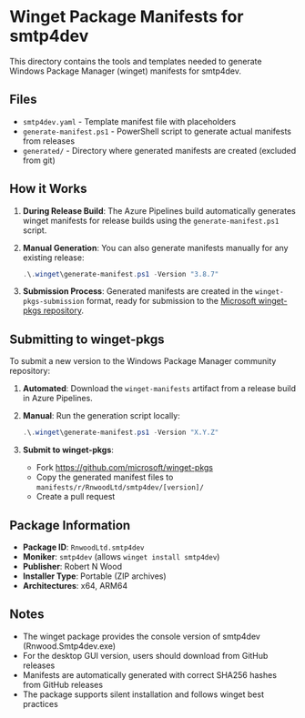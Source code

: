 # Winget Package Manifests for smtp4dev

This directory contains the tools and templates needed to generate Windows Package Manager (winget) manifests for smtp4dev.

## Files

- `smtp4dev.yaml` - Template manifest file with placeholders
- `generate-manifest.ps1` - PowerShell script to generate actual manifests from releases
- `generated/` - Directory where generated manifests are created (excluded from git)

## How it Works

1. **During Release Build**: The Azure Pipelines build automatically generates winget manifests for release builds using the `generate-manifest.ps1` script.

2. **Manual Generation**: You can also generate manifests manually for any existing release:
   ```powershell
   .\.winget\generate-manifest.ps1 -Version "3.8.7"
   ```

3. **Submission Process**: Generated manifests are created in the `winget-pkgs-submission` format, ready for submission to the [Microsoft winget-pkgs repository](https://github.com/microsoft/winget-pkgs).

## Submitting to winget-pkgs

To submit a new version to the Windows Package Manager community repository:

1. **Automated**: Download the `winget-manifests` artifact from a release build in Azure Pipelines.

2. **Manual**: Run the generation script locally:
   ```powershell
   .\.winget\generate-manifest.ps1 -Version "X.Y.Z"
   ```

3. **Submit to winget-pkgs**:
   - Fork https://github.com/microsoft/winget-pkgs
   - Copy the generated manifest files to `manifests/r/RnwoodLtd/smtp4dev/[version]/`
   - Create a pull request

## Package Information

- **Package ID**: `RnwoodLtd.smtp4dev`
- **Moniker**: `smtp4dev` (allows `winget install smtp4dev`)
- **Publisher**: Robert N Wood
- **Installer Type**: Portable (ZIP archives)
- **Architectures**: x64, ARM64

## Notes

- The winget package provides the console version of smtp4dev (Rnwood.Smtp4dev.exe)
- For the desktop GUI version, users should download from GitHub releases
- Manifests are automatically generated with correct SHA256 hashes from GitHub releases
- The package supports silent installation and follows winget best practices